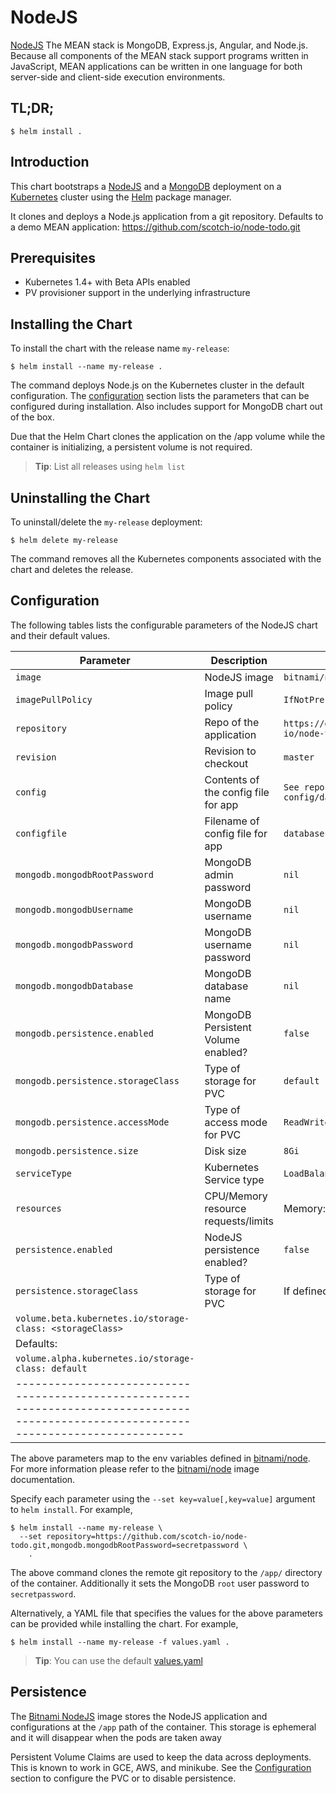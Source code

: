# NodeJS

[NodeJS](https://www.nodejs.org) The MEAN stack is MongoDB, Express.js, Angular, and Node.js. Because all components of the MEAN stack support programs written in JavaScript, MEAN applications can be written in one language for both server-side and client-side execution environments.

## TL;DR;

```console
$ helm install .
```

## Introduction

This chart bootstraps a [NodeJS](https://github.com/bitnami/bitnami-docker-node) and a [MongoDB](https://github.com/bitnami/bitnami-docker-mongodb) deployment on a [Kubernetes](http://kubernetes.io) cluster using the [Helm](https://helm.sh) package manager.

It clones and deploys a Node.js application from a git repository. Defaults to a demo MEAN application: https://github.com/scotch-io/node-todo.git

## Prerequisites

- Kubernetes 1.4+ with Beta APIs enabled
- PV provisioner support in the underlying infrastructure

## Installing the Chart

To install the chart with the release name `my-release`:

```console
$ helm install --name my-release .
```

The command deploys Node.js on the Kubernetes cluster in the default configuration. The [configuration](#configuration) section lists the parameters that can be configured during installation. Also includes support for MongoDB chart out of the box.

Due that the Helm Chart clones the application on the /app volume while the container is initializing, a persistent volume is not required.

> **Tip**: List all releases using `helm list`

## Uninstalling the Chart

To uninstall/delete the `my-release` deployment:

```console
$ helm delete my-release
```

The command removes all the Kubernetes components associated with the chart and deletes the release.

## Configuration

The following tables lists the configurable parameters of the NodeJS chart and their default values.

|           Parameter                |             Description             |                        Default                            |
|------------------------------------|-------------------------------------|-----------------------------------------------------------|
| `image`                            | NodeJS image                        | `bitnami/node:{VERSION}`                                  |
| `imagePullPolicy`                  | Image pull policy                   | `IfNotPresent`                                            |
| `repository`                       | Repo of the application             | `https://github.com/scotch-io/node-todo.git`              |
| `revision`                         | Revision  to checkout               | `master`                                                  |
| `config`                           | Contents of the config file for app | `See repo file config/database.js`                        |
| `configfile`                       | Filename of config file for app     | `database.js`                                             |
| `mongodb.mongodbRootPassword`      | MongoDB admin password              | `nil`                                                     |
| `mongodb.mongodbUsername`          | MongoDB username                    | `nil`                                                     |
| `mongodb.mongodbPassword`          | MongoDB username password           | `nil`                                                     |
| `mongodb.mongodbDatabase`          | MongoDB database name               | `nil`                                                     |
| `mongodb.persistence.enabled`      | MongoDB Persistent Volume enabled?  | `false`                                                   |
| `mongodb.persistence.storageClass` | Type of storage for PVC             | `default`                                                 |
| `mongodb.persistence.accessMode`   | Type of access mode for PVC         | `ReadWriteOnce`                                           |
| `mongodb.persistence.size`         | Disk size                           | `8Gi`                                                     |
| `serviceType`                      | Kubernetes Service type             | `LoadBalancer`                                            |
| `resources`                        | CPU/Memory resource requests/limits | Memory: `512Mi`, CPU: `300m`                              |
| `persistence.enabled`              | NodeJS persistence enabled?         | `false`                                                   |
| `persistence.storageClass`         | Type of storage for PVC             | If defined:                                               |
|                                                                            `volume.beta.kubernetes.io/storage-class: <storageClass>` |
|                                                                            Defaults:                                                 |
|                                                                            `volume.alpha.kubernetes.io/storage-class: default`       |
|--------------------------------------------------------------------------------------------------------------------------------------|

The above parameters map to the env variables defined in [bitnami/node](http://github.com/bitnami/bitnami-docker-node). For more information please refer to the [bitnami/node](http://github.com/bitnami/bitnami-docker-node) image documentation.

Specify each parameter using the `--set key=value[,key=value]` argument to `helm install`. For example,

```console
$ helm install --name my-release \
  --set repository=https://github.com/scotch-io/node-todo.git,mongodb.mongodbRootPassword=secretpassword \
    .
```

The above command clones the remote git  repository to the `/app/` directory  of the container. Additionally it sets the MongoDB `root` user password to `secretpassword`.

Alternatively, a YAML file that specifies the values for the above parameters can be provided while installing the chart. For example,

```console
$ helm install --name my-release -f values.yaml .
```

> **Tip**: You can use the default [values.yaml](values.yaml)

## Persistence

The [Bitnami NodeJS](https://github.com/bitnami/bitnami-docker-node) image stores the NodeJS application and configurations at the `/app`  path of the container.
This storage is ephemeral and it will disappear when the pods are taken away

Persistent Volume Claims are used to keep the data across deployments. This is known to work in GCE, AWS, and minikube.
See the [Configuration](#configuration) section to configure the PVC or to disable persistence.

